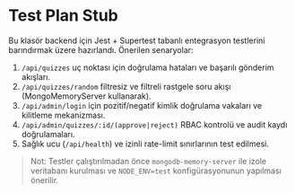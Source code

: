 # Test Plan Stub

Bu klasör backend için Jest + Supertest tabanlı entegrasyon testlerini barındırmak üzere hazırlandı. Önerilen senaryolar:

1. `/api/quizzes` uç noktası için doğrulama hataları ve başarılı gönderim akışları.
2. `/api/quizzes/random` filtresiz ve filtreli rastgele soru akışı (MongoMemoryServer kullanarak).
3. `/api/admin/login` için pozitif/negatif kimlik doğrulama vakaları ve kilitleme mekanizması.
4. `/api/admin/quizzes/:id/(approve|reject)` RBAC kontrolü ve audit kaydı doğrulamaları.
5. Sağlık ucu (`/api/health`) ve izinli rate-limit sınırlarının test edilmesi.

> Not: Testler çalıştırılmadan önce `mongodb-memory-server` ile izole veritabanı kurulması ve `NODE_ENV=test` konfigürasyonunun yapılması önerilir.
